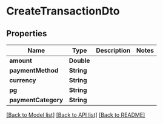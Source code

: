 # CreateTransactionDto

## Properties
Name | Type | Description | Notes
------------ | ------------- | ------------- | -------------
**amount** | **Double** |  | 
**paymentMethod** | **String** |  | 
**currency** | **String** |  | 
**pg** | **String** |  | 
**paymentCategory** | **String** |  | 

[[Back to Model list]](../README.md#documentation-for-models) [[Back to API list]](../README.md#documentation-for-api-endpoints) [[Back to README]](../README.md)


